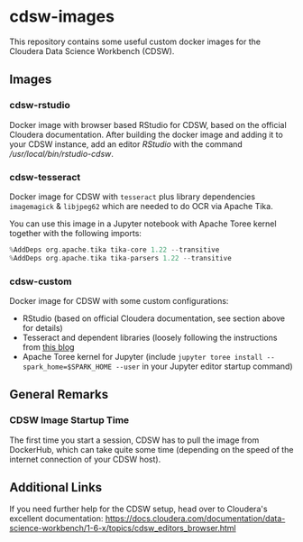 # cdsw-images

This repository contains some useful custom docker images for the Cloudera Data Science Workbench (CDSW).

## Images

### cdsw-rstudio

Docker image with browser based RStudio for CDSW, based on the official Cloudera documentation.
After building the docker image and adding it to your CDSW instance, add an editor _RStudio_ with the command _/usr/local/bin/rstudio-cdsw_.

### cdsw-tesseract

Docker image for CDSW with `tesseract` plus library dependencies `imagemagick` & `libjpeg62` which are needed to do OCR via Apache Tika.

You can use this image in a Jupyter notebook with Apache Toree kernel together with the following imports:
```scala
%AddDeps org.apache.tika tika-core 1.22 --transitive
%AddDeps org.apache.tika tika-parsers 1.22 --transitive
```

### cdsw-custom

Docker image for CDSW with some custom configurations:
- RStudio (based on official Cloudera documentation, see section above for details)
- Tesseract and dependent libraries (loosely following the instructions from [this blog](https://orionfoysal.github.io/Installing-Tesseract4.0/)
- Apache Toree kernel for Jupyter (include `jupyter toree install --spark_home=$SPARK_HOME --user` in your Jupyter editor startup command)

## General Remarks

### CDSW Image Startup Time 

The first time you start a session, CDSW has to pull the image from DockerHub, which can take quite some time (depending on the speed of the internet connection of your CDSW host).

## Additional Links

If you need further help for the CDSW setup, head over to Cloudera's excellent documentation: https://docs.cloudera.com/documentation/data-science-workbench/1-6-x/topics/cdsw_editors_browser.html
